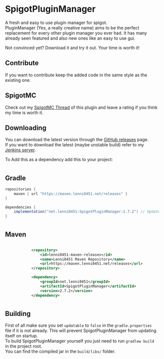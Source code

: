 # SpigotPluginManager
A fresh and easy to use plugin manager for spigot.\
PluginManager (Yes, a really creative name) aims to be the perfect replacement for every other plugin manager you ever had. It has many already seen featured and also new ones like an easy to use gui.

Not convinced yet? Download it and try it out. Your time is worth it!

## Contribute
If you want to contribute keep the added code in the same style as the existing one.

## SpigotMC
Check out my [SpigotMC Thread](https://www.spigotmc.org/resources/pluginmanager.69061/) of this plugin and leave a rating if you think my time is worth it.

## Downloading
You can download the latest version through the [GitHub releases](https://github.com/Lenni0451/SpigotPluginManager/releases) page.\
If you want to download the latest (maybe unstable build) refer to my [Jenkins server](https://build.lenni0451.net/job/SpigotPluginManager/).


To Add this as a dependency add this to your project:
#
## Gradle
````` groovy
repositories {
    maven { url "https://maven.lenni0451.net/releases" }
}

dependencies {
    implementation("net.lenni0451:SpigotPluginManager:2.7.2") // Update version
}
`````
#
## Maven

`````xml

            <repository>
                <id>lenni0451-maven-releases</id>
                <name>Lenni0451 Maven Repository</name>
                <url>https://maven.lenni0451.net/releases</url>
            </repository>

            <dependency>
                <groupId>net.lenni0451</groupId>
                <artifactId>SpigotPluginManager</artifactId>
                <version>2.7.2</version>
            </dependency>

`````
#
## Building
First of all make sure you set ``updatable`` to ``false`` in the ``gradle.properties`` file if it is not already. This will prevent SpigotPluginManager from updating itself on startup.\
To build SpigotPluginManager yourself you just need to run ``gradlew build`` in the project root.\
You can find the compiled jar in the ``build/libs/`` folder.
